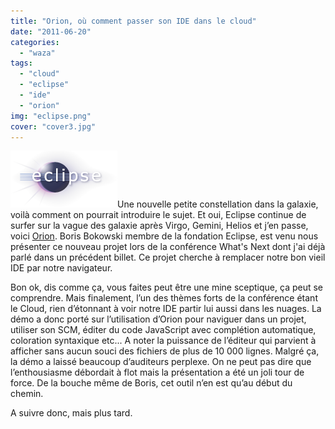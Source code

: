 ```yaml
---
title: "Orion, où comment passer son IDE dans le cloud"
date: "2011-06-20"
categories: 
  - "waza"
tags: 
  - "cloud"
  - "eclipse"
  - "ide"
  - "orion"
img: "eclipse.png"
cover: "cover3.jpg"
---
```


[![](/images/eclipse.png "eclipse")](http://eventuallycoding.com/wp-content/uploads/2011/06/eclipse.png)Une nouvelle petite constellation dans la galaxie, voilà comment on pourrait introduire le sujet. Et oui, Eclipse continue de surfer sur la vague des galaxie après Virgo, Gemini, Helios et j’en passe, voici [Orion](http://wiki.eclipse.org/Orion). Boris Bokowski membre de la fondation Eclipse, est venu nous présenter ce nouveau projet lors de la conférence What's Next dont j'ai déjà parlé dans un précédent billet. Ce projet cherche à remplacer notre bon vieil IDE par notre navigateur.

Bon ok, dis comme ça, vous faites peut être une mine sceptique, ça peut se comprendre. Mais finalement, l’un des thèmes forts de la conférence étant le Cloud, rien d’étonnant à voir notre IDE partir lui aussi dans les nuages. La démo a donc porté sur l’utilisation d’Orion pour naviguer dans un projet, utiliser son SCM, éditer du code JavaScript avec complétion automatique, coloration syntaxique etc... A noter la puissance de l’éditeur qui parvient à afficher sans aucun souci des fichiers de plus de 10 000 lignes. Malgré ça, la démo a laissé beaucoup d’auditeurs perplexe. On ne peut pas dire que l’enthousiasme débordait à flot mais la présentation a été un joli tour de force. De la bouche même de Boris, cet outil n’en est qu’au début du chemin.

A suivre donc, mais plus tard.
